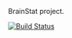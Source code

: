 BrainStat project.

[![Build Status](https://dev.azure.com/MICA-LAB/brainstat/_apis/build/status/MICA-LAB.BrainStat?branchName=master)](https://dev.azure.com/MICA-LAB/brainstat/_build/latest?definitionId=1&branchName=master)
